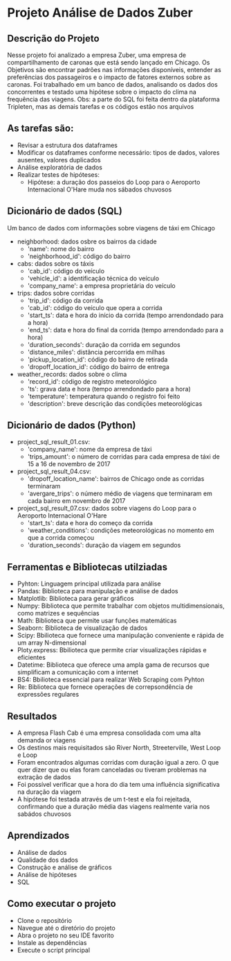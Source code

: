 # Projeto Análise de Dados Zuber

## Descrição do Projeto
Nesse projeto foi analizado a empresa Zuber, uma empresa de compartilhamento de caronas que está sendo lançado em Chicago. Os Objetivos são encontrar padrões nas informações disponíveis, entender as preferências dos passageiros e o impacto de fatores externos sobre as caronas. Foi trabalhado em um banco de dados, analisando os dados dos concorrentes e testado uma hipótese sobre o impacto do clima na frequência das viagens.
Obs: a parte do SQL foi feita dentro da plataforma Tripleten, mas as demais tarefas e os códigos estão nos arquivos

## As tarefas são:
- Revisar a estrutura dos dataframes
- Modificar os dataframes conforme necessário: tipos de dados, valores ausentes, valores duplicados
- Análise exploratória de dados
- Realizar testes de hipóteses:
  - Hipótese: a duração dos passeios do Loop para o Aeroporto Internacional O'Hare muda nos sábados chuvosos

 ## Dicionário de dados (SQL)
 Um banco de dados com informações sobre viagens de táxi em Chicago
 - neighborhood: dados osbre os bairros da cidade
   - 'name': nome do bairro
   - 'neighborhood_id': código do bairro
- cabs: dados sobre os táxis
  - 'cab_id': código do veículo
  - 'vehicle_id': a identificação técnica do veículo
  - 'company_name': a empresa proprietária do veículo
- trips: dados sobre corridas
  - 'trip_id': código da corrida
  - 'cab_id': código do veículo que opera a corrida
  - 'start_ts': data e hora do início da corrida (tempo arrendondado para a hora)
  - 'end_ts': data e hora do final da corrida (tempo arrendondado para a hora)
  - 'duration_seconds': duração da corrida em segundos
  - 'distance_miles': distância percorrida em milhas
  - 'pickup_location_id': código do bairro de retirada
  - 'dropoff_location_id': código do bairro de entrega
- weather_records: dados sobre o clima
  - 'record_id': código de registro meteorológico
  - 'ts': grava data e hora (tempo arrendondado para a hora)
  - 'temperature': temperatura quando o registro foi feito
  - 'description': breve descrição das condições meteorológicas

## Dicionário de dados (Python)
- project_sql_result_01.csv:
  - 'company_name': nome da empresa de táxi
  - 'trips_amount': o número de corridas para cada empresa de táxi de 15 a 16 de novembro de 2017
- project_sql_result_04.csv:
  - 'dropoff_location_name': bairros de Chicago onde as corridas terminaram
  - 'avergare_trips': o número médio de viagens que terminaram em cada bairro em novembro de 2017
- project_sql_result_07.csv: dados sobre viagens do Loop para o Aeroporto Internacional O'Hare
  - 'start_ts': data e hora do começo da corrida
  - 'weather_conditions': condições meteorológicas no momento em que a corrida começou
  - 'duration_seconds': duração da viagem em segundos

## Ferramentas e Bibliotecas utilziadas
- Pyhton: Linguagem principal utilizada para análise
- Pandas: Biblioteca para manipulação e análise de dados
- Matplotlib: Biblioteca para gerar gráficos
- Numpy: Biblioteca que permite trabalhar com objetos multidimensionais, como matrizes e sequências
- Math: Biblioteca que permite usar funções matemáticas
- Seaborn: Biblioteca de visualização de dados
- Scipy: Bbilioteca que fornece uma manipulação conveniente e rápida de um array N-dimensional
- Ploty.express: Bbilioteca que permite criar visualizações rápidas e eficientes
- Datetime: Biblioteca que oferece uma ampla gama de recursos que simplificam a comunicação com a internet
- BS4: Bbilioteca essencial para realizar Web Scraping com Pyhton
- Re: Biblioteca que fornece operações de correpsondência de expressões regulares

## Resultados
- A empresa Flash Cab é uma empresa consolidada com uma alta demanda or viagens
- Os destinos mais requisitados são River North, Streeterville, West Loop e Loop
- Foram encontrados algumas corridas com duração igual a zero. O que quer dizer que ou elas foram canceladas ou tiveram problemas na extração de dados
- Foi possível verificar que a hora do dia tem uma influência significativa na duração da viagem
- A hipótese foi testada através de um t-test e ela foi rejeitada, confirmando que a duração média das viagens realmente varia nos sabádos chuvosos

## Aprendizados
- Análise de dados
- Qualidade dos dados
- Construção e análise de gráficos
- Análise de hipóteses
- SQL

## Como executar o projeto
- Clone o repositório
- Navegue até o diretório do projeto
- Abra o projeto no seu IDE favorito
- Instale as dependências
- Execute o script principal

